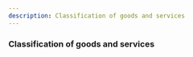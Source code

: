 ```yaml
---
description: Classification of goods and services
---
```


### Classification of goods and services

